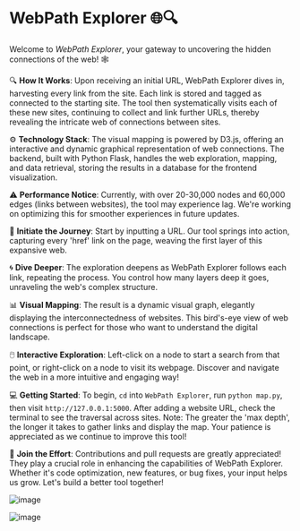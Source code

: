 # WebPath Explorer 🌐🔍

Welcome to *WebPath Explorer*, your gateway to uncovering the hidden connections of the web! 🕸️

🔍 **How It Works**: Upon receiving an initial URL, WebPath Explorer dives in, harvesting every link from the site. Each link is stored and tagged as connected to the starting site. The tool then systematically visits each of these new sites, continuing to collect and link further URLs, thereby revealing the intricate web of connections between sites.

⚙️ **Technology Stack**: The visual mapping is powered by D3.js, offering an interactive and dynamic graphical representation of web connections. The backend, built with Python Flask, handles the web exploration, mapping, and data retrieval, storing the results in a database for the frontend visualization.

⚠️ **Performance Notice**: Currently, with over 20-30,000 nodes and 60,000 edges (links between websites), the tool may experience lag. We're working on optimizing this for smoother experiences in future updates.

🔗 **Initiate the Journey**: Start by inputting a URL. Our tool springs into action, capturing every 'href' link on the page, weaving the first layer of this expansive web.

🌀 **Dive Deeper**: The exploration deepens as WebPath Explorer follows each link, repeating the process. You control how many layers deep it goes, unraveling the web's complex structure.

📊 **Visual Mapping**: The result is a dynamic visual graph, elegantly displaying the interconnectedness of websites. This bird's-eye view of web connections is perfect for those who want to understand the digital landscape.

🖱️ **Interactive Exploration**: Left-click on a node to start a search from that point, or right-click on a node to visit its webpage. Discover and navigate the web in a more intuitive and engaging way!

💻 **Getting Started**: To begin, `cd` into `WebPath Explorer`, run `python map.py`, then visit `http://127.0.0.1:5000`. After adding a website URL, check the terminal to see the traversal across sites. Note: The greater the 'max depth', the longer it takes to gather links and display the map. Your patience is appreciated as we continue to improve this tool!

🤝 **Join the Effort**: Contributions and pull requests are greatly appreciated! They play a crucial role in enhancing the capabilities of WebPath Explorer. Whether it's code optimization, new features, or bug fixes, your input helps us grow. Let's build a better tool together!

![image](https://github.com/Bentlybro/WebPath-Explorer/assets/27962737/d9463746-70eb-4a8a-81df-6deffdf3c3fb)

![image](https://github.com/Bentlybro/WebPath-Explorer/assets/27962737/c647ad83-b3d9-408d-918a-14c614997afb)
